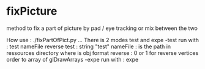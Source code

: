 # fixPicture
method to fix a part of picture by pad / eye tracking or mix between the two


How use : ./fixPartOfPict.py ...
There is 2 modes test and expe
  -test run with : test nameFile reverse
    test : string "test"
    nameFile : is the path in ressources directory where is obj format
    reverse : 0 or 1 for reverse vertices order to array of glDrawArrays
  -expe run with : expe
